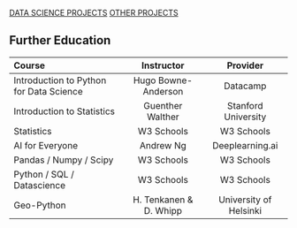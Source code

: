 [DATA SCIENCE PROJECTS](./Projects/project1.md)
[OTHER PROJECTS](./Projects/project2.md)

## Further Education

| Course                                  | Instructor             | Provider               |
| :-------------------------------------- | :--------------------: | :--------------------: |
| Introduction to Python for Data Science | Hugo Bowne-Anderson    | Datacamp               |
| Introduction to Statistics              | Guenther Walther       | Stanford University    |
| Statistics                              | W3 Schools             | W3 Schools             |
| AI for Everyone                         | Andrew Ng              | Deeplearning.ai        |
| Pandas / Numpy / Scipy                  | W3 Schools             | W3 Schools             |
| Python / SQL / Datascience              | W3 Schools             | W3 Schools             |
| Geo-Python                              | H. Tenkanen & D. Whipp | University of Helsinki |
